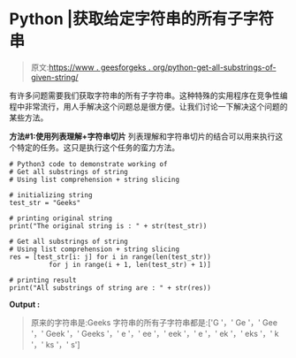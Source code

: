 # Python |获取给定字符串的所有子字符串

> 原文:[https://www . geesforgeks . org/python-get-all-substrings-of-given-string/](https://www.geeksforgeeks.org/python-get-all-substrings-of-given-string/)

有许多问题需要我们获取字符串的所有子字符串。这种特殊的实用程序在竞争性编程中非常流行，用人手解决这个问题总是很方便。让我们讨论一下解决这个问题的某些方法。

**方法#1:使用列表理解+字符串切片**
列表理解和字符串切片的结合可以用来执行这个特定的任务。这只是执行这个任务的蛮力方法。

```
# Python3 code to demonstrate working of
# Get all substrings of string
# Using list comprehension + string slicing

# initializing string 
test_str = "Geeks"

# printing original string 
print("The original string is : " + str(test_str))

# Get all substrings of string
# Using list comprehension + string slicing
res = [test_str[i: j] for i in range(len(test_str))
          for j in range(i + 1, len(test_str) + 1)]

# printing result 
print("All substrings of string are : " + str(res))
```

**Output :**

> 原来的字符串是:Geeks
> 字符串的所有子字符串都是:['G '，' Ge '，' Gee '，' Geek '，' Geeks '，' e '，' ee '，' eek '，' e '，' ek '，' eks '，' k '，' ks '，' s']